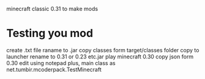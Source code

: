 minecraft classic 0.31 to make mods
# Testing you mod
create .txt file raname to .jar
copy classes form target/classes folder
copy to launcher rename to 0.31 or 0.23 etc.jar
play minecraft 0.30
copy json form 0.30
edit using notepad plus, main class as net.tumbir.mcoderpack.TestMinecraft
